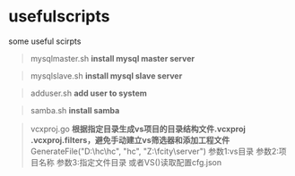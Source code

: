 # usefulscripts
some useful scirpts

>mysqlmaster.sh **install mysql master server**

>mysqlslave.sh **install mysql slave server**

>adduser.sh **add user to system**

>samba.sh **install samba**

>vcxproj.go **根据指定目录生成vs项目的目录结构文件.vcxproj .vcxproj.filters，避免手动建立vs筛选器和添加工程文件**
GenerateFile("D:\\hc\\hc", "hc", "Z:\\fcity\\server") 参数1:vs目录 参数2:项目名称 参数3:指定文件目录
或者VS()读取配置cfg.json

